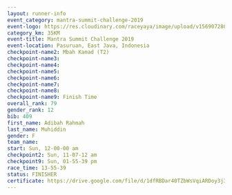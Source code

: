 ```yaml
---
layout: runner-info 
event_category: mantra-summit-challenge-2019 
event-logo: https://res.cloudinary.com/raceyaya/image/upload/v1569072809/logo/mantra-image_segrbx.jpg
category_km: 35KM 
event-title: Mantra Summit Challenge 2019 
event-location: Pasuruan, East Java, Indonesia 
checkpoint-name2: Mbah Kamad (T2) 
checkpoint-name3: 
checkpoint-name4: 
checkpoint-name5: 
checkpoint-name6: 
checkpoint-name7: 
checkpoint-name8: 
checkpoint-name9: Finish Time
overall_rank: 79
gender_rank: 12
bib: 409
first_name: Adibah Rahmah
last_name: Muhiddin
gender: F
team_name: 
start: Sun, 12-00-00 am
checkpoint2: Sun, 11-07-12 am
checkpoint9: Sun, 01-55-39 pm
race_time: 13-55-39
status: FINISHER
certificate: https://drive.google.com/file/d/1dfRBDar40TZbWsVqiARDoy3j3-KWc-Mw/view?usp=sharing
---
```

